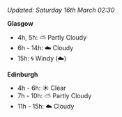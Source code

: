 *Updated: Saturday 16th March 02:30*

**Glasgow**

* 4h, 5h: :partly_sunny: Partly Cloudy
* 6h - 14h: :cloud: Cloudy
* 15h: :cyclone: Windy (:cloud:)

**Edinburgh**

* 4h - 6h: :sunny: Clear
* 7h - 10h: :partly_sunny: Partly Cloudy
* 11h - 15h: :cloud: Cloudy
